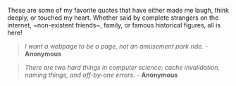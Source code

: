 These are some of my favorite quotes that have either made me laugh, think deeply, or touched my heart. Whether said by complete strangers on the internet, ~non-existent friends~, family, or famous historical figures, all is here!

> *I want a webpage to be a page, not an amusement park ride.* - **Anonymous**

> *There are two hard things in computer science: cache invalidation, naming things, and off-by-one errors.* - **Anonymous**
